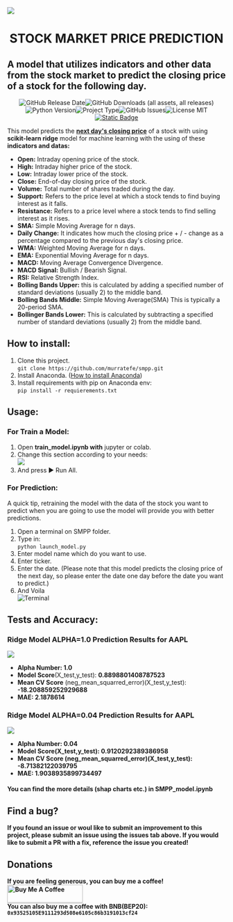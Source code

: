 <img src='https://res.cloudinary.com/dwle3oqep/image/upload/v1717200491/banner_pp1n9k.png'>


# <center><b>STOCK MARKET PRICE PREDICTION</b></center>
## A model that utilizes indicators and other data from the stock market to predict the closing price of a stock for the following day.
<center>
<img alt="GitHub Release Date" src="https://img.shields.io/github/release-date/murratefe/smpp"><img alt="GitHub Downloads (all assets, all releases)" src="https://img.shields.io/github/downloads/murratefe/smpp/total"><img alt="Python Version" src="https://img.shields.io/badge/python-v3.10.11-rgb(0%2C210%2C0)"><img alt="Project Type" src="https://img.shields.io/badge/type-machine_learning-purple"><img alt="GitHub Issues" src="https://img.shields.io/github/issues/murratefe/smpp"><img alt="License MIT" src="https://img.shields.io/badge/license-MIT-blue"><a href="https://buymeacoffee.com/murratefe"><img alt="Static Badge" src="https://img.shields.io/badge/%24-donate-rgb(255%2C20%2C147)">
</a>
</center>



This model predicts the <b><u>next day's closing price</u></b> of a stock with using <b>scikit-learn ridge</b> model for machine learning with the using of these <b>indicators and datas:</b>
* <b>Open:</b> Intraday opening price of the stock.
* <b>High:</b> Intraday higher price of the stock.
* <b>Low:</b> Intraday lower price of the stock.
* <b>Close:</b> End-of-day closing price of the stock.
* <b>Volume:</b> Total number of shares traded during the day.
* <b>Support:</b> Refers to the price level at which a stock tends to find buying interest as it falls.
* <b>Resistance:</b> Refers to a price level where a stock tends to find selling interest as it rises.
* <b>SMA:</b> Simple Moving Average for n days.
* <b>Daily Change:</b> It indicates how much the closing price + / - change as a percentage compared to the previous day's closing price.
* <b>WMA:</b> Weighted Moving Average for n days.
* <b>EMA:</b> Exponential Moving Average for n days.
* <b>MACD:</b> Moving Average Convergence Divergence.
* <b>MACD Signal:</b> Bullish / Bearish Signal.
* <b>RSI:</b> Relative Strength Index.
* <b>Bolling Bands Upper:</b> this is calculated by adding a specified number of standard deviations (usually 2) to the middle band.
* <b>Bolling Bands Middle:</b> Simple Moving Average(SMA) This is typically a 20-period SMA.
* <b>Bollinger Bands Lower:</b> This is calculated by subtracting a specified number of standard deviations (usually 2) from the middle band. 

## How to install:
1. Clone this project.<br>``` git clone https://github.com/murratefe/smpp.git ```
2. Install Anaconda. (<a href='https://www.youtube.com/watch?v=WUeBzT43JyY'>How to install Anaconda</a>)
3. Install requirements with pip on Anaconda env:<br/>``` pip install -r requierements.txt ```

## Usage:
### For Train a Model:
1. Open <b>train_model.ipynb with</b> jupyter or colab.
2. Change this section according to your needs: <br/> <img src='https://res.cloudinary.com/dwle3oqep/image/upload/v1717200491/carbon2_tiqhdm.png'>
3. And press ▶ Run All.

### For Prediction:
A quick tip, retraining the model with the data of the stock you want to predict when you are going to use the model will provide you with better predictions.
1. Open a terminal on SMPP folder.
2. Type in: <br/>``` python launch_model.py ```
3. Enter model name which do you want to use.
4. Enter ticker.
5. Enter the date. (Please note that this model predicts the closing price of the next day, so please enter the date one day before the date you want to predict.)
6. And Voila
<br/><img src='https://res.cloudinary.com/dwle3oqep/image/upload/v1717200496/terminal_bsdhnh.gif' alt='Terminal'>

## Tests and Accuracy:
### Ridge Model ALPHA=1.0 Prediction Results for AAPL
<img src='https://res.cloudinary.com/dwle3oqep/image/upload/v1717200491/model_alpha_1_0_pred_chart_lykoxs.jpg'><br/>

* <b>Alpha Number: 1.0</b>
* <b>Model Score</b>(X_test,y_test): <b>0.8898801408787523</b>
* <b>Mean CV Score</b> (neg_mean_squarred_error)(X_test,y_test): <b>-18.208859252929688</b>
* <b>MAE: 2.1878614<b> 

### Ridge Model ALPHA=0.04 Prediction Results for AAPL
<img src='https://res.cloudinary.com/dwle3oqep/image/upload/v1717200491/alpha_04_pred_chart_hafsti.jpg'>

* <b>Alpha Number: 0.04</b>
* <b>Model Score</b>(X_test,y_test): <b>0.9120292389386958</b>
* <b>Mean CV Score</b> (neg_mean_squarred_error)(X_test,y_test): <b>-8.71382122039795</b>
* <b>MAE: 1.9038935899734497</b>
#### You can find the more details (shap charts etc.) in SMPP_model.ipynb

## Find a bug?
If you found an issue or woul like to submit an improvement to this project, please submit an issue using the issues tab above. If you would like to  submit a PR with a fix, reference the issue you created!

## Donations

If you are feeling generous, you can buy me a coffee!<br/>
<a href="https://buymeacoffee.com/murratefe" target="_blank"><img src="https://www.buymeacoffee.com/assets/img/custom_images/orange_img.png" alt="Buy Me A Coffee" style="height: 41px !important;width: 174px !important;box-shadow: 0px 3px 2px 0px rgba(190, 190, 190, 0.5) !important;-webkit-box-shadow: 0px 3px 2px 0px rgba(190, 190, 190, 0.5) !important;" ></a><br/>
You can also buy me a coffee with BNB(BEP20): ```0x93525105E9111293d508e6105c86b3191013cf24```